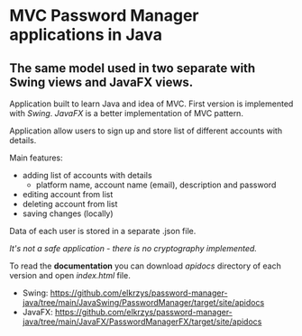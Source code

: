 # MVC Password Manager applications in Java
## The same model used in two separate with Swing views and JavaFX views.

Application built to learn Java and idea of MVC.
First version is implemented with *Swing*.
*JavaFX* is a better implementation of MVC pattern.

Application allow users to sign up and store list of different accounts with details.

Main features:
- adding list of accounts with details
  - platform name, account name (email), description and password
- editing account from list
- deleting account from list
- saving changes (locally)

Data of each user is stored in a separate .json file.

*It's not a safe application - there is no cryptography implemented.*

To read the **documentation** you can download *apidocs* directory of each version and open *index.html* file.
- Swing: https://github.com/elkrzys/password-manager-java/tree/main/JavaSwing/PasswordManager/target/site/apidocs
- JavaFX: https://github.com/elkrzys/password-manager-java/tree/main/JavaFX/PasswordManagerFX/target/site/apidocs
